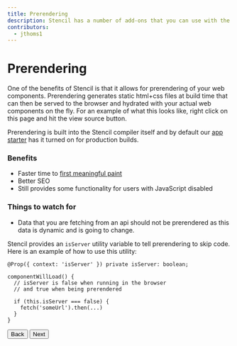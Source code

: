 ```yaml
---
title: Prerendering
description: Stencil has a number of add-ons that you can use with the build process.
contributors:
  - jthoms1
---
```

# Prerendering

One of the benefits of Stencil is that it allows for prerendering of your web components. Prerendering generates static html+css files at build time that can then be served to the browser and hydrated with your actual web components on the fly. For an example of what this looks like, right click on this page and hit the view source button.

Prerendering is built into the Stencil compiler itself and by default our [app starter](https://github.com/ionic-team/stencil-app-starter) has it turned on for production builds.

### Benefits

- Faster time to [first meaningful paint](https://developers.google.com/web/tools/lighthouse/audits/first-meaningful-paint)
- Better SEO
- Still provides some functionality for users with JavaScript disabled


### Things to watch for

- Data that you are fetching from an api should not be prerendered as this data is dynamic and is going to change.

Stencil provides an `isServer` utility variable to tell prerendering to skip code. Here is an example of how to use this utility:

```tsx
@Prop({ context: 'isServer' }) private isServer: boolean;

componentWillLoad() {
  // isServer is false when running in the browser
  // and true when being prerendered

  if (this.isServer === false) {
    fetch('someUrl').then(...)
  }
}
```

<stencil-route-link url="/docs/distribution" router="#router" custom="true">
  <button class="pull-left btn btn--secondary">
    Back
  </button>
</stencil-route-link>

<stencil-route-link url="/docs/server-side-rendering" custom="true">
  <button class="pull-right btn btn--primary">
    Next
  </button>
</stencil-route-link>
